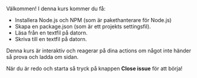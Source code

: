 Välkommen! I denna kurs kommer du få:

* Installera Node.js och NPM (som är pakethanterare för Node.js)
* Skapa en package.json (som är ett projekts settingsfil).
* Läsa från en textfil på datorn.
* Skriva till en textfil på datorn.

Denna kurs är interaktiv och reagerar på dina actions om något inte händer så prova och ladda om sidan.

När du är redo och starta så tryck på knappen **Close issue** för att börja!